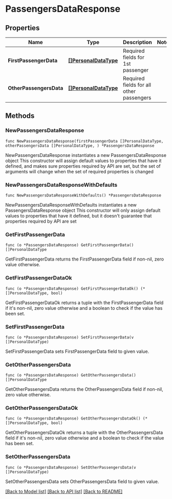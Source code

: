 # PassengersDataResponse

## Properties

Name | Type | Description | Notes
------------ | ------------- | ------------- | -------------
**FirstPassengerData** | [**[]PersonalDataType**](PersonalDataType.md) | Required fields for 1st passenger | 
**OtherPassengersData** | [**[]PersonalDataType**](PersonalDataType.md) | Required fields for all other passengers | 

## Methods

### NewPassengersDataResponse

`func NewPassengersDataResponse(firstPassengerData []PersonalDataType, otherPassengersData []PersonalDataType, ) *PassengersDataResponse`

NewPassengersDataResponse instantiates a new PassengersDataResponse object
This constructor will assign default values to properties that have it defined,
and makes sure properties required by API are set, but the set of arguments
will change when the set of required properties is changed

### NewPassengersDataResponseWithDefaults

`func NewPassengersDataResponseWithDefaults() *PassengersDataResponse`

NewPassengersDataResponseWithDefaults instantiates a new PassengersDataResponse object
This constructor will only assign default values to properties that have it defined,
but it doesn't guarantee that properties required by API are set

### GetFirstPassengerData

`func (o *PassengersDataResponse) GetFirstPassengerData() []PersonalDataType`

GetFirstPassengerData returns the FirstPassengerData field if non-nil, zero value otherwise.

### GetFirstPassengerDataOk

`func (o *PassengersDataResponse) GetFirstPassengerDataOk() (*[]PersonalDataType, bool)`

GetFirstPassengerDataOk returns a tuple with the FirstPassengerData field if it's non-nil, zero value otherwise
and a boolean to check if the value has been set.

### SetFirstPassengerData

`func (o *PassengersDataResponse) SetFirstPassengerData(v []PersonalDataType)`

SetFirstPassengerData sets FirstPassengerData field to given value.


### GetOtherPassengersData

`func (o *PassengersDataResponse) GetOtherPassengersData() []PersonalDataType`

GetOtherPassengersData returns the OtherPassengersData field if non-nil, zero value otherwise.

### GetOtherPassengersDataOk

`func (o *PassengersDataResponse) GetOtherPassengersDataOk() (*[]PersonalDataType, bool)`

GetOtherPassengersDataOk returns a tuple with the OtherPassengersData field if it's non-nil, zero value otherwise
and a boolean to check if the value has been set.

### SetOtherPassengersData

`func (o *PassengersDataResponse) SetOtherPassengersData(v []PersonalDataType)`

SetOtherPassengersData sets OtherPassengersData field to given value.



[[Back to Model list]](../README.md#documentation-for-models) [[Back to API list]](../README.md#documentation-for-api-endpoints) [[Back to README]](../README.md)


